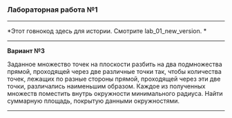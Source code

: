 ### Лабораторная работа №1

---

*Этот говнокод здесь для истории. Смотрите lab_01_new_version. *

---

**Вариант №3**

Заданное множество точек на плоскости разбить на два подмножества прямой,
проходящей через две различные точки так, чтобы количества точек, лежащих по
разные стороны прямой, проходящей через эти две точки, различались наименьшим
образом. Каждое из полученных множеств поместить внутрь окружности минимального
радиуса. Найти суммарную площадь, покрытую данными окружностями.

---
